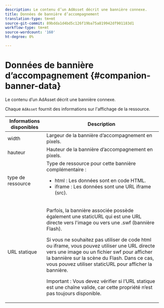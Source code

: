 ```yaml
---
description: Le contenu d’un AdAsset décrit une bannière connexe.
title: Données de bannière d’accompagnement
translation-type: tm+mt
source-git-commit: 89bdda1d4bd5c126f19ba75a819942df901183d1
workflow-type: tm+mt
source-wordcount: '160'
ht-degree: 0%

---
```



# Données de bannière d’accompagnement {#companion-banner-data}

Le contenu d’un AdAsset décrit une bannière connexe.

<!--<a id="section_D730B4FD6FD749E9860B6A07FC110552"></a>-->

Chaque `AdAsset` fournit des informations sur l&#39;affichage de la ressource.

<table id="table_760C885E2DCA4BE983CC57FDA7BD5B14"> 
 <thead> 
  <tr> 
   <th colname="col1" class="entry"> Informations disponibles </th> 
   <th colname="col2" class="entry"> Description </th> 
  </tr> 
 </thead>
 <tbody> 
  <tr> 
   <td colname="col1"> width </td> 
   <td colname="col2"> Largeur de la bannière d’accompagnement en pixels. </td> 
  </tr> 
  <tr> 
   <td colname="col1"> hauteur </td> 
   <td colname="col2"> Hauteur de la bannière d’accompagnement en pixels. </td> 
  </tr> 
  <tr> 
   <td colname="col1"> type de ressource </td> 
   <td colname="col2">Type de ressource pour cette bannière complémentaire : 
    <ul id="ul_A067787FE49E4B6095BE0AC1D447DBB3"> 
     <li id="li_02B7224C67004095B3F6E50FD21E507E">html : Les données sont en code HTML. </li> 
     <li id="li_5F37E14472424F808C6094F42009E676">iframe : Les données sont une URL iframe (src). </li> 
    </ul> </td> 
  </tr> 
  <tr> 
   <td colname="col1"> URL statique </td> 
   <td colname="col2"> <p>Parfois, la bannière associée possède également une <span class="codeph"> staticURL</span> qui est une URL directe vers l'image ou vers une <span class="codeph"> .swf</span> (bannière Flash). </p> <p>Si vous ne souhaitez pas utiliser de code html ou iframe, vous pouvez utiliser une URL directe vers une image ou un fichier swf pour afficher la bannière sur la scène du Flash. Dans ce cas, vous pouvez utiliser <span class="codeph"> staticURL</span> pour afficher la bannière. </p> <p>Important :  Vous devez vérifier si l’URL statique est une chaîne valide, car cette propriété n’est pas toujours disponible. </p> </td> 
  </tr> 
 </tbody> 
</table>

